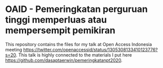 # OAID - Pemeringkatan perguruan tinggi memperluas atau mempersempit pemikiran

This repository contains the files for my talk at Open Access Indonesia meeting https://twitter.com/openaccessid/status/1305308133410123776?s=20. This talk is highly connected to the materials I put here https://github.com/dasaptaerwin/pemeringkatanpt2020. 
